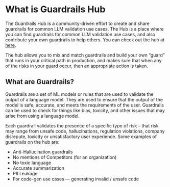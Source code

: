 # What is Guardrails Hub

The Guardrails Hub is a community-driven effort to create and share guardrails for common LLM validation use cases. The Hub is a place where you can find guardrails for common LLM validation use cases, and also contribute your own guardrails to help others. You can check out the hub at [here](https://hub.guardrailsai.com).

The hub allows you to mix and match guardrails and build your own “guard” that runs in your critical path in production, and makes sure that when any of the risks in your guard occur, then an appropriate action is taken.

## What are Guardrails?

Guardrails are a set of ML models or rules that are used to validate the output of a language model. They are used to ensure that the output of the model is safe, accurate, and meets the requirements of the user. Guardrails can be used to check for things like bias, toxicity, and other issues that may arise from using a language model.

Each guardrail validates the presence of a specific type of risk – that risk may range from unsafe code, hallucinations, regulation violations, company disrepute, toxicity or unsatisfactory user experience. Some examples of guardrails on the hub are:
- Anti-Hallucination guardrails
- No mentions of Competitors (for an organization)
- No toxic language
- Accurate summarization
- PII Leakage
- For code-gen use cases — generating invalid / unsafe code



